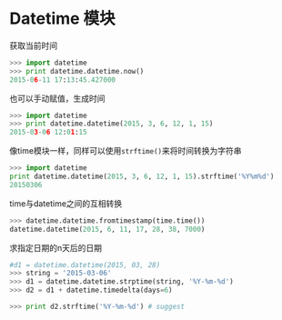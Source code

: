 # Datetime 模块

获取当前时间

```python
>>> import datetime
>>> print datetime.datetime.now()
2015-06-11 17:13:45.427000
```

也可以手动赋值，生成时间

```python
>>> import datetime
>>> print datetime.datetime(2015, 3, 6, 12, 1, 15)
2015-03-06 12:01:15
```

像time模块一样，同样可以使用`strftime()`来将时间转换为字符串

```python
>>> import datetime
print datetime.datetime(2015, 3, 6, 12, 1, 15).strftime('%Y%m%d')
20150306
```

time与datetime之间的互相转换

```python
>>> datetime.datetime.fromtimestamp(time.time())
datetime.datetime(2015, 6, 11, 17, 28, 38, 7000)
```

求指定日期的n天后的日期

```python
#d1 = datetime.datetime(2015, 03, 28)
>>> string = '2015-03-06'
>>> d1 = datetime.datetime.strptime(string, '%Y-%m-%d')
>>> d2 = d1 + datetime.timedelta(days=6)

>>> print d2.strftime('%Y-%m-%d') # suggest
```








